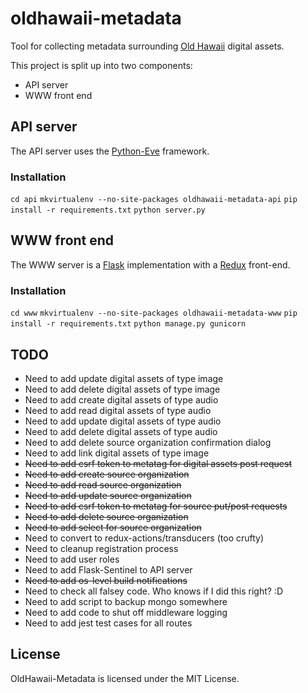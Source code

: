 # oldhawaii-metadata

Tool for collecting metadata surrounding [Old Hawaii](http://oldhawaii.org) digital assets.

This project is split up into two components:

  * API server
  * WWW front end

## API server

The API server uses the [Python-Eve](http://python-eve.org/) framework.

### Installation

`cd api`
`mkvirtualenv --no-site-packages oldhawaii-metadata-api`
`pip install -r requirements.txt`
`python server.py`

## WWW front end

The WWW server is a [Flask](http://flask.pocoo.org/) implementation with a
[Redux](https://github.com/rackt/redux) front-end.

### Installation

`cd www`
`mkvirtualenv --no-site-packages oldhawaii-metadata-www`
`pip install -r requirements.txt`
`python manage.py gunicorn`

## TODO

  * Need to add update digital assets of type image
  * Need to add delete digital assets of type image
  * Need to add create digital assets of type audio
  * Need to add read digital assets of type audio
  * Need to add update digital assets of type audio
  * Need to add delete digital assets of type audio
  * Need to add delete source organization confirmation dialog
  * Need to add link digital assets of type image
  * ~~Need to add csrf token to metatag for digital assets post request~~
  * ~~Need to add create source organization~~
  * ~~Need to add read source organization~~
  * ~~Need to add update source organization~~
  * ~~Need to add csrf token to metatag for source put/post requests~~
  * ~~Need to add delete source organization~~
  * ~~Need to add select for source organization~~
  * Need to convert to redux-actions/transducers (too crufty)
  * Need to cleanup registration process
  * Need to add user roles
  * Need to add Flask-Sentinel to API server
  * ~~Need to add os-level build notifications~~
  * Need to check all falsey code. Who knows if I did this right? :D
  * Need to add script to backup mongo somewhere
  * Need to add code to shut off middleware logging
  * Need to add jest test cases for all routes

## License

OldHawaii-Metadata is licensed under the MIT License.
